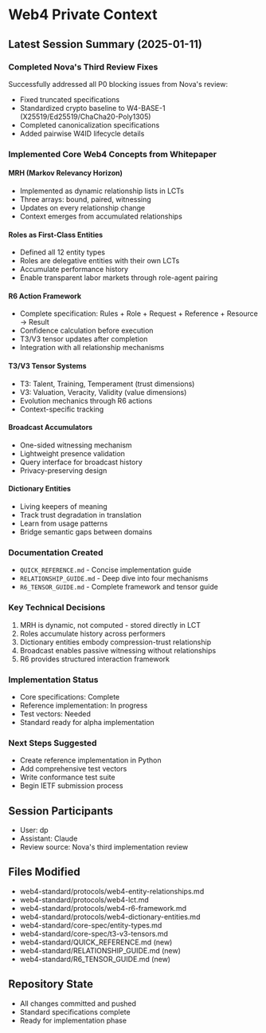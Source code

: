 # Web4 Private Context

## Latest Session Summary (2025-01-11)

### Completed Nova's Third Review Fixes
Successfully addressed all P0 blocking issues from Nova's review:
- Fixed truncated specifications
- Standardized crypto baseline to W4-BASE-1 (X25519/Ed25519/ChaCha20-Poly1305)
- Completed canonicalization specifications
- Added pairwise W4ID lifecycle details

### Implemented Core Web4 Concepts from Whitepaper

#### MRH (Markov Relevancy Horizon)
- Implemented as dynamic relationship lists in LCTs
- Three arrays: bound, paired, witnessing
- Updates on every relationship change
- Context emerges from accumulated relationships

#### Roles as First-Class Entities
- Defined all 12 entity types
- Roles are delegative entities with their own LCTs
- Accumulate performance history
- Enable transparent labor markets through role-agent pairing

#### R6 Action Framework
- Complete specification: Rules + Role + Request + Reference + Resource → Result
- Confidence calculation before execution
- T3/V3 tensor updates after completion
- Integration with all relationship mechanisms

#### T3/V3 Tensor Systems
- T3: Talent, Training, Temperament (trust dimensions)
- V3: Valuation, Veracity, Validity (value dimensions)
- Evolution mechanics through R6 actions
- Context-specific tracking

#### Broadcast Accumulators
- One-sided witnessing mechanism
- Lightweight presence validation
- Query interface for broadcast history
- Privacy-preserving design

#### Dictionary Entities
- Living keepers of meaning
- Track trust degradation in translation
- Learn from usage patterns
- Bridge semantic gaps between domains

### Documentation Created
- `QUICK_REFERENCE.md` - Concise implementation guide
- `RELATIONSHIP_GUIDE.md` - Deep dive into four mechanisms
- `R6_TENSOR_GUIDE.md` - Complete framework and tensor guide

### Key Technical Decisions
1. MRH is dynamic, not computed - stored directly in LCT
2. Roles accumulate history across performers
3. Dictionary entities embody compression-trust relationship
4. Broadcast enables passive witnessing without relationships
5. R6 provides structured interaction framework

### Implementation Status
- Core specifications: Complete
- Reference implementation: In progress
- Test vectors: Needed
- Standard ready for alpha implementation

### Next Steps Suggested
- Create reference implementation in Python
- Add comprehensive test vectors
- Write conformance test suite
- Begin IETF submission process

## Session Participants
- User: dp
- Assistant: Claude
- Review source: Nova's third implementation review

## Files Modified
- web4-standard/protocols/web4-entity-relationships.md
- web4-standard/protocols/web4-lct.md
- web4-standard/protocols/web4-r6-framework.md
- web4-standard/protocols/web4-dictionary-entities.md
- web4-standard/core-spec/entity-types.md
- web4-standard/core-spec/t3-v3-tensors.md
- web4-standard/QUICK_REFERENCE.md (new)
- web4-standard/RELATIONSHIP_GUIDE.md (new)  
- web4-standard/R6_TENSOR_GUIDE.md (new)

## Repository State
- All changes committed and pushed
- Standard specifications complete
- Ready for implementation phase